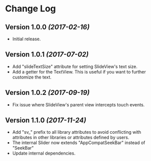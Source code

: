 Change Log
==========

Version 1.0.0 *(2017-02-16)*
----------------------------

- Initial release.


Version 1.0.1 *(2017-07-02)*
----------------------------

- Add "slideTextSize" attribute for setting SlideView's text size.
- Add a getter for the TextView. This is useful if you want to further customize the text. 


Version 1.0.2 *(2017-09-19)*
----------------------------

- Fix issue where SlideView's parent view intercepts touch events.

Version 1.1.0 *(2017-11-24)*
----------------------------

- Add "sv_" prefix to all library attributes to avoid conflicting with attributes in other libraries or attributes defined by users.
- The internal Slider now extends "AppCompatSeekBar" instead of "SeekBar"
- Update internal dependencies.